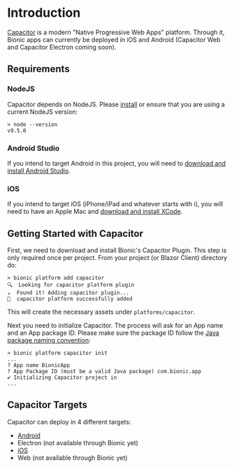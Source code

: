 # Introduction

[Capacitor](https://capacitor.ionicframework.com) is a modern "Native Progressive Web Apps" platform. Through it, Bionic apps can currently be deployed in iOS and Android (Capacitor Web and Capacitor Electron coming soon).

## Requirements

### NodeJS

Capacitor depends on NodeJS. Please [install](https://nodejs.org/en/download/) or ensure that you are using a current NodeJS version:

```text
> node --version
v9.5.0
```

### Android Studio

If you intend to target Android in this project, you will need to [download and install Android Studio](https://developer.android.com/studio).

### iOS

If you intend to target iOS (iPhone/iPad and whatever starts with i), you will need to have an Apple Mac and [download and install XCode](https://itunes.apple.com/us/app/xcode/id497799835?mt=12).

## Getting Started with Capacitor

First, we need to download and install Bionic's Capacitor Plugin. This step is only required once per project. From your project (or Blazor Client) directory do: 

```text
> bionic platform add capacitor
🔍  Looking for capacitor platform plugin
☕  Found it! Adding capacitor plugin...
🚀  capacitor platform successfully added
```

This will create the necessary assets under ```platforms/capacitor```.

Next you need to initialize Capacitor. The process will ask for an App name and an App package ID. Please make sure the package ID follow the [Java package naming convention](https://docs.oracle.com/javase/tutorial/java/package/namingpkgs.html):

```text
> bionic platform capacitor init
...
? App name BionicApp
? App Package ID (must be a valid Java package) com.bionic.app
✔ Initializing Capacitor project in 
...
```

## Capacitor Targets

Capacitor can deploy in 4 different targets:

- [Android](/platforms/capacitor_android)
- Electron (not available through Bionic yet)
- [iOS](/platforms/capacitor_ios)
- Web (not available through Bionic yet)
